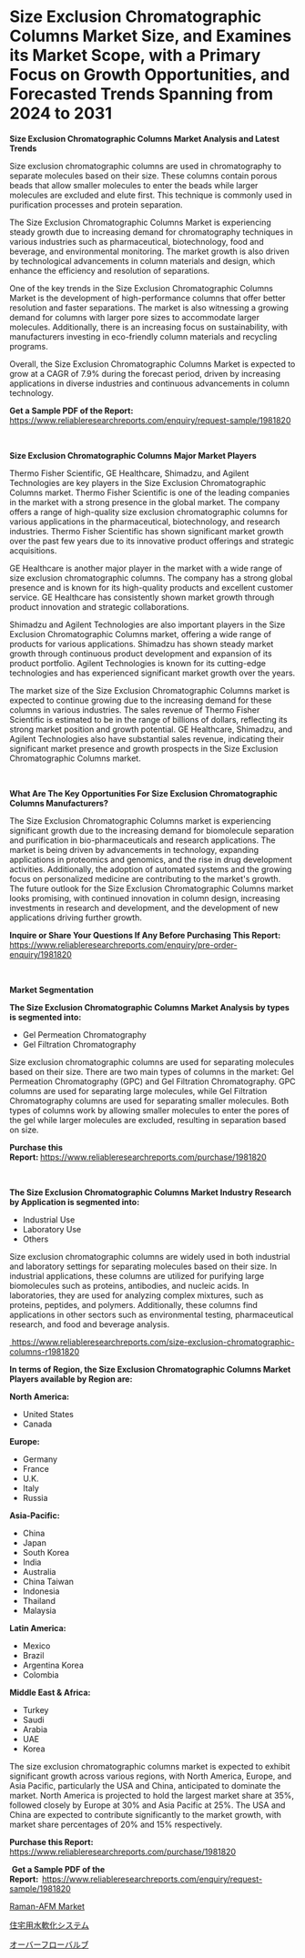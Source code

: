 <p><h1>Size Exclusion Chromatographic Columns Market Size, and Examines its Market Scope, with a Primary Focus on Growth Opportunities, and Forecasted Trends Spanning from 2024 to 2031</h1></p><p><strong>Size Exclusion Chromatographic Columns Market Analysis and Latest Trends</strong></p>
<p><p>Size exclusion chromatographic columns are used in chromatography to separate molecules based on their size. These columns contain porous beads that allow smaller molecules to enter the beads while larger molecules are excluded and elute first. This technique is commonly used in purification processes and protein separation.</p><p>The Size Exclusion Chromatographic Columns Market is experiencing steady growth due to increasing demand for chromatography techniques in various industries such as pharmaceutical, biotechnology, food and beverage, and environmental monitoring. The market growth is also driven by technological advancements in column materials and design, which enhance the efficiency and resolution of separations.</p><p>One of the key trends in the Size Exclusion Chromatographic Columns Market is the development of high-performance columns that offer better resolution and faster separations. The market is also witnessing a growing demand for columns with larger pore sizes to accommodate larger molecules. Additionally, there is an increasing focus on sustainability, with manufacturers investing in eco-friendly column materials and recycling programs.</p><p>Overall, the Size Exclusion Chromatographic Columns Market is expected to grow at a CAGR of 7.9% during the forecast period, driven by increasing applications in diverse industries and continuous advancements in column technology.</p></p>
<p><strong>Get a Sample PDF of the Report:&nbsp;</strong> <a href="https://www.reliableresearchreports.com/enquiry/request-sample/1981820">https://www.reliableresearchreports.com/enquiry/request-sample/1981820</a></p>
<p>&nbsp;</p>
<p><strong>Size Exclusion Chromatographic Columns Major Market Players</strong></p>
<p><p>Thermo Fisher Scientific, GE Healthcare, Shimadzu, and Agilent Technologies are key players in the Size Exclusion Chromatographic Columns market. Thermo Fisher Scientific is one of the leading companies in the market with a strong presence in the global market. The company offers a range of high-quality size exclusion chromatographic columns for various applications in the pharmaceutical, biotechnology, and research industries. Thermo Fisher Scientific has shown significant market growth over the past few years due to its innovative product offerings and strategic acquisitions.</p><p>GE Healthcare is another major player in the market with a wide range of size exclusion chromatographic columns. The company has a strong global presence and is known for its high-quality products and excellent customer service. GE Healthcare has consistently shown market growth through product innovation and strategic collaborations.</p><p>Shimadzu and Agilent Technologies are also important players in the Size Exclusion Chromatographic Columns market, offering a wide range of products for various applications. Shimadzu has shown steady market growth through continuous product development and expansion of its product portfolio. Agilent Technologies is known for its cutting-edge technologies and has experienced significant market growth over the years.</p><p>The market size of the Size Exclusion Chromatographic Columns market is expected to continue growing due to the increasing demand for these columns in various industries. The sales revenue of Thermo Fisher Scientific is estimated to be in the range of billions of dollars, reflecting its strong market position and growth potential. GE Healthcare, Shimadzu, and Agilent Technologies also have substantial sales revenue, indicating their significant market presence and growth prospects in the Size Exclusion Chromatographic Columns market.</p></p>
<p>&nbsp;</p>
<p><strong>What Are The Key Opportunities For Size Exclusion Chromatographic Columns Manufacturers?</strong></p>
<p><p>The Size Exclusion Chromatographic Columns market is experiencing significant growth due to the increasing demand for biomolecule separation and purification in bio-pharmaceuticals and research applications. The market is being driven by advancements in technology, expanding applications in proteomics and genomics, and the rise in drug development activities. Additionally, the adoption of automated systems and the growing focus on personalized medicine are contributing to the market's growth. The future outlook for the Size Exclusion Chromatographic Columns market looks promising, with continued innovation in column design, increasing investments in research and development, and the development of new applications driving further growth.</p></p>
<p><strong>Inquire or Share Your Questions If Any Before Purchasing This Report:</strong> <a href="https://www.reliableresearchreports.com/enquiry/pre-order-enquiry/1981820">https://www.reliableresearchreports.com/enquiry/pre-order-enquiry/1981820</a></p>
<p>&nbsp;</p>
<p><strong>Market Segmentation</strong></p>
<p><strong>The Size Exclusion Chromatographic Columns Market Analysis by types is segmented into:</strong></p>
<p><ul><li>Gel Permeation Chromatography</li><li>Gel Filtration Chromatography</li></ul></p>
<p><p>Size exclusion chromatographic columns are used for separating molecules based on their size. There are two main types of columns in the market: Gel Permeation Chromatography (GPC) and Gel Filtration Chromatography. GPC columns are used for separating large molecules, while Gel Filtration Chromatography columns are used for separating smaller molecules. Both types of columns work by allowing smaller molecules to enter the pores of the gel while larger molecules are excluded, resulting in separation based on size.</p></p>
<p><strong>Purchase this Report:&nbsp;</strong><a href="https://www.reliableresearchreports.com/purchase/1981820">https://www.reliableresearchreports.com/purchase/1981820</a></p>
<p>&nbsp;</p>
<p><strong>The Size Exclusion Chromatographic Columns Market Industry Research by Application is segmented into:</strong></p>
<p><ul><li>Industrial Use</li><li>Laboratory Use</li><li>Others</li></ul></p>
<p><p>Size exclusion chromatographic columns are widely used in both industrial and laboratory settings for separating molecules based on their size. In industrial applications, these columns are utilized for purifying large biomolecules such as proteins, antibodies, and nucleic acids. In laboratories, they are used for analyzing complex mixtures, such as proteins, peptides, and polymers. Additionally, these columns find applications in other sectors such as environmental testing, pharmaceutical research, and food and beverage analysis.</p></p>
<p><a href="https://www.reliableresearchreports.com/size-exclusion-chromatographic-columns-r1981820">&nbsp;https://www.reliableresearchreports.com/size-exclusion-chromatographic-columns-r1981820</a></p>
<p><strong>In terms of Region, the Size Exclusion Chromatographic Columns Market Players available by Region are:</strong></p>
<p>
    <p> <strong> North America: </strong>
        <ul>
            <li>United States</li>
            <li>Canada</li>
        </ul>
        </p> 
    <p> <strong> Europe: </strong>
        <ul>
            <li>Germany</li>
            <li>France</li>
            <li>U.K.</li>
            <li>Italy</li>
            <li>Russia</li>
        </ul>
        </p> 
    <p> <strong> Asia-Pacific: </strong>
        <ul>
            <li>China</li>
            <li>Japan</li>
            <li>South Korea</li>
            <li>India</li>
            <li>Australia</li>
            <li>China Taiwan</li>
            <li>Indonesia</li>
            <li>Thailand</li>
            <li>Malaysia</li>
        </ul>
        </p> 
    <p> <strong> Latin America: </strong>
        <ul>
            <li>Mexico</li>
            <li>Brazil</li>
            <li>Argentina Korea</li>
            <li>Colombia</li>
        </ul>
        </p> 
    <p> <strong> Middle East & Africa: </strong>
        <ul>
            <li>Turkey</li>
            <li>Saudi</li>
            <li>Arabia</li>
            <li>UAE</li>
            <li>Korea</li>
        </ul>
    </p>
    </p>
<p><p>The size exclusion chromatographic columns market is expected to exhibit significant growth across various regions, with North America, Europe, and Asia Pacific, particularly the USA and China, anticipated to dominate the market. North America is projected to hold the largest market share at 35%, followed closely by Europe at 30% and Asia Pacific at 25%. The USA and China are expected to contribute significantly to the market growth, with market share percentages of 20% and 15% respectively.</p></p>
<p><strong>Purchase this Report: </strong><a href="https://www.reliableresearchreports.com/purchase/1981820">https://www.reliableresearchreports.com/purchase/1981820</a></p>
<p>&nbsp;<strong>Get a Sample PDF of the Report:&nbsp;&nbsp;</strong><a href="https://www.reliableresearchreports.com/enquiry/request-sample/1981820">https://www.reliableresearchreports.com/enquiry/request-sample/1981820</a></p>
<p><strong></strong></p>
<p><p><a href="https://github.com/RoccoManning/Market-Research-Report-List-4/blob/main/raman-afm-market.md">Raman-AFM Market</a></p><p><a href="https://github.com/oqoeusbvpadwjs08/Market-Research-Report-List-1/blob/main/655383045686.md">住宅用水軟化システム</a></p><p><a href="https://github.com/Fatimaklein1/Market-Research-Report-List-1/blob/main/567844545685.md">オーバーフローバルブ</a></p></p>